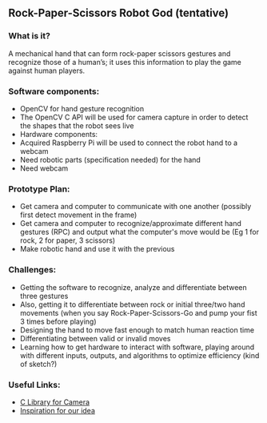## Rock-Paper-Scissors Robot God (tentative)

### What is it?
A mechanical hand that can form rock-paper scissors gestures and recognize those of a human’s; it uses this information to play the game against human players.

### Software components:
* OpenCV for hand gesture recognition
* The OpenCV C API will be used for camera capture in order to detect the shapes that the robot sees live
* Hardware components:
* Acquired Raspberry Pi will be used to connect the robot hand to a webcam
* Need robotic parts (specification needed) for the hand
* Need webcam

### Prototype Plan:
* Get camera and computer to communicate with one another (possibly first detect movement in the frame)
* Get camera and computer to recognize/approximate different hand gestures (RPC) and output what the computer's move would be (Eg 1 for rock, 2 for paper, 3 scissors)
* Make robotic hand and use it with the previous 

### Challenges:
* Getting the software to recognize, analyze and differentiate between three gestures
* Also, getting it to differentiate between rock or initial three/two hand movements (when you say Rock-Paper-Scissors-Go and pump your fist 3 times before playing)
* Designing the hand to move fast enough to match human reaction time
* Differentiating between valid or invalid moves
* Learning how to get hardware to interact with software, playing around with different inputs, outputs, and algorithms to optimize efficiency (kind of sketch?)

### Useful Links:
* [C Library for Camera](http://docs.opencv.org/3.3.0/dd/d01/group__videoio__c.html#gae38819ff8d6fa81e72c1ee032aa86284)
* [Inspiration for our idea](http://www.k2.t.u-tokyo.ac.jp/fusion/Janken/index-e.html)



 
